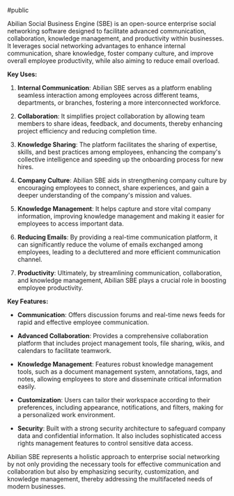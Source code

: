 #public

Abilian Social Business Engine (SBE) is an open-source enterprise social networking software designed to facilitate advanced communication, collaboration, knowledge management, and productivity within businesses. It leverages social networking advantages to enhance internal communication, share knowledge, foster company culture, and improve overall employee productivity, while also aiming to reduce email overload.

**Key Uses:**

1. **Internal Communication**: Abilian SBE serves as a platform enabling seamless interaction among employees across different teams, departments, or branches, fostering a more interconnected workforce.

1. **Collaboration**: It simplifies project collaboration by allowing team members to share ideas, feedback, and documents, thereby enhancing project efficiency and reducing completion time.

1. **Knowledge Sharing**: The platform facilitates the sharing of expertise, skills, and best practices among employees, enhancing the company's collective intelligence and speeding up the onboarding process for new hires.

1. **Company Culture**: Abilian SBE aids in strengthening company culture by encouraging employees to connect, share experiences, and gain a deeper understanding of the company's mission and values.

1. **Knowledge Management**: It helps capture and store vital company information, improving knowledge management and making it easier for employees to access important data.

1. **Reducing Emails**: By providing a real-time communication platform, it can significantly reduce the volume of emails exchanged among employees, leading to a decluttered and more efficient communication channel.

1. **Productivity**: Ultimately, by streamlining communication, collaboration, and knowledge management, Abilian SBE plays a crucial role in boosting employee productivity.

**Key Features:**

- **Communication**: Offers discussion forums and real-time news feeds for rapid and effective employee communication.

- **Advanced Collaboration**: Provides a comprehensive collaboration platform that includes project management tools, file sharing, wikis, and calendars to facilitate teamwork.

- **Knowledge Management**: Features robust knowledge management tools, such as a document management system, annotations, tags, and notes, allowing employees to store and disseminate critical information easily.

- **Customization**: Users can tailor their workspace according to their preferences, including appearance, notifications, and filters, making for a personalized work environment.

- **Security**: Built with a strong security architecture to safeguard company data and confidential information. It also includes sophisticated access rights management features to control sensitive data access.

Abilian SBE represents a holistic approach to enterprise social networking by not only providing the necessary tools for effective communication and collaboration but also by emphasizing security, customization, and knowledge management, thereby addressing the multifaceted needs of modern businesses.
